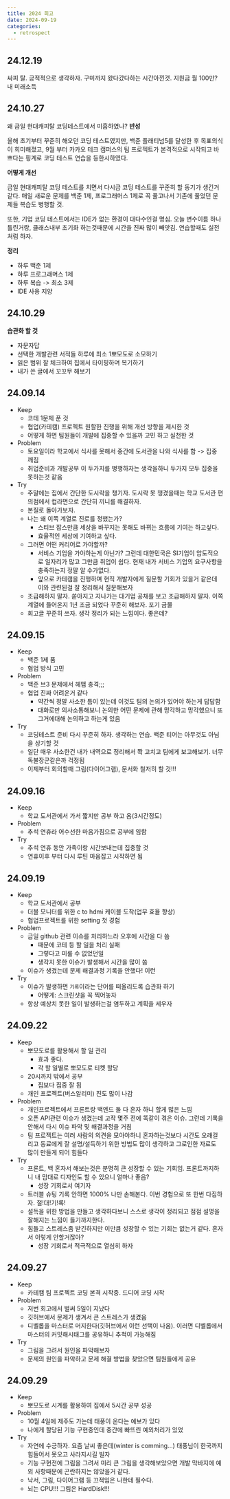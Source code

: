 ```yaml
---
title: 2024 회고
date: 2024-09-19
categories:
  - retrospect
---
```


## 24.12.19
싸피 탈. 긍적적으로 생각하자. 구미까지 왔다갔다하는 시간아낀것. 지원금 월 100만? 내 미래소득

## 24.10.27
왜 금일 현대캐피탈 코딩테스트에서 미흡하였나?
**반성**

올해 초기부터 꾸준히 해오던 코딩 테스트였지만, 백준 플래티넘5를 달성한 후 목표의식이 희미해졌고, 9월 부터 카카오 테크 캠퍼스의 팀 프로젝트가 본격적으로 시작되고 바쁘다는 핑계로 코딩 테스트 연습을 등한시하였다.

**어떻게 개선**

금일 현대캐피탈 코딩 테스트를 치면서 다시금 코딩 테스트를 꾸준히 할 동기가 생긴거 같다. 매일 새로운 문제를 백준 1제, 프로그래머스 1제로 꼭 풀고나서 기존에 풀었던 문제들 복습도 병행할 것.

또한, 기업 코딩 테스트에서는 IDE가 없는 환경이  대다수인걸 명심. 오늘 변수이름 하나 틀린거랑, 클래스내부 초기화 하는것때문에 시간을 진짜 많이 빼앗김. 연습할때도 실전처럼 하자.

**정리**
- 하루 백준 1제
- 하루 프로그래머스 1제
- 하루 복습 -> 최소 3제
- IDE 사용 지양
## 24.10.29
**습관화 할 것**
- 자문자답
- 선택한 개발관련 서적들 하루에 최소 1뽀모도로 소모하기
- 읽은 범위 잘 체크하여 집에서 타이핑하며 복기하기
- 내가 쓴 글에서 꼬꼬무 해보기

## 24.09.14
 - Keep
	 - 코테 1문제 푼 것
	 - 협업(카테캠) 프로젝트 원할한 진행을 위해 개선 방향을 제시한 것
	 - 어떻게 하면 팀원들이 개발에 집중할 수 있을까 고민 하고 실천한 것
- Problem
	- 토요일이라 학교에서 식사를 못해서 중간에 도서관을 나와 식사를 함 -> 집중 깨짐
	- 취업준비과 개발공부 이 두가지를 병행하자는 생각을하니 두가지 모두 집중을 못하는것 같음
- Try
	- 주말에는 집에서 간단한 도시락을 챙기자. 도시락 못 챙겼을때는 학교 도서관 편의점에서 컵라면으로 간단히 끼니를 해결하자.
	- 본질로 돌아가보자. 
	- 나는 왜 이쪽 계열로 진로를 정했는가?
		- 스티브 잡스만큼 세상을 바꾸지는 못해도 바뀌는 흐름에 기여는 하고싶다.
		- 효율적인 세상에 기여하고 싶다.
	- 그러면 어떤 커리어로 가야할까?
		- 서비스 기업을 가야하는게 아닌가? 그런데 대한민국은 SI기업이 압도적으로 일자리가 많고 그만큼 취업이 쉽다. 현재 내가 서비스 기업의 요구사항을 충족하는지 정말 알 수가없다.
		- 앞으로 카테캠을 진행하며 현직 개발자에게 질문할 기회가 있을거 같은데 이와 관련된걸 잘 정리해서 질문해보자
	- 조급해하지 말자. 쏟아지고 지나가는 대기업 공채를 보고 조급해하지 말자. 이쪽 계열에 들어온지 1년 조금 되었다 꾸준히 해보자. 포기 금물
	- 회고글 꾸준히 쓰자. 생각 정리가 되는 느낌이다. 좋은데?
## 24.09.15
- Keep
	- 백준 1제 품
	- 협업 방식 고민
- Problem
	- 백준 브3 문제에서 헤맴 충격;;;
	- 협업 진짜 어려운거 같다
		- 약간씩 정말 사소한 틈이 있는데 이것도 팀의 논의가 있어야 하는게 답답함
		- 대화로만 의사소통해보니 논의한 어떤 문제에 관해 망각하고 망각했으니 또 그거에대해 논의하고 하는게 있음
- Try
	- 코딩테스트 준비 다시 꾸준히 하자. 생각하는 연습. 백준 티어는 아무것도 아님을 상기할 것
	- 일단 매우 사소한건 내가 내역으로 정리해서 쫙 고치고 팀에게 보고해보기. 너무 독불장군같은까 걱정됨
	- 이제부터 회의할때 그림(다이어그램), 문서화 철저히 할 것!!!
## 24.09.16
- Keep
	- 학교 도서관에서 가서 짧지만 공부 하고 옴(3시간정도)
- Problem
	- 추석 연휴라 어수선한 마음가짐으로 공부에 임함
- Try
	- 추석 연휴 동안 가족이랑 시간보내는데 집중할 것
	- 연휴이후 부터 다시 루틴 마음잡고 시작하면 됨
## 24.09.19
- Keep
	- 학교 도서관에서 공부
	- 더블 모니터를 위한 c to hdmi 케이블 도착(업무 효율 향상)
	- 협업프로젝트를 위한 setting 첫 경험
- Problem
	- 금일 github 관련 이슈를 처리하느라 오후에 시간을 다 씀
		- 때문에 코테 등 할 일을 처리 실패
		- 그렇다고 미룰 수 없었던일
		- 생각지 못한 이슈가 발생해서 시간을 많이 씀
	- 이슈가 생겼는데 문제 해결과정 기록을 안했다! 이런
- Try
	- 이슈가 발생하면 `기록`이라는 단어를 떠올리도록 습관화 하기
		- 어떻게: 스크린샷을 꼭 찍어놓자
	- 항상 예상치 못한 일이 발생하는걸 염두하고 계획을 세우자
## 24.09.22
- Keep
	- 뽀모도로를 활용해서 할 일 관리
		- 효과 좋다.
		- 각 할 일별로 뽀모도로 티켓 할당
	- 20시까지 밖에서 공부
		- 집보다 집중 잘 됨
	- 개인 프로젝트(버스알리미) 진도 많이 나감
- Problem
	- 개인프로젝트에서 프론트랑 백엔드 둘 다 혼자 하니 할게 많은 느낌
	- 오픈 API관련 이슈가 생겼는데 고작 몇주 전에 똑같이 겪은 이슈. 그런데 기록을 안해서 다시 이슈 파악 및 해결과정을 거침
	- 팀 프로젝트는 여러 사람의 의견을 모아야하니 혼자하는것보다 시간도 오래걸리고 동료에게 잘 설명/설득하기 위한 방법도 많이 생각하고 그로인한 자료도 많이 만들게 되어 힘들다
- Try
	- 프론트, 백 혼자서 해보는것은 분명히 큰 성장할 수 있는 기회임. 프론트까지하니 내 맘대로 디자인도 할 수 있으니 얼마나 좋음?
		- 성장 기회로서 여기자
	- 트러블 슈팅 기록 안하면 1000% 나만 손해본다. 이번 경험으로 또 한번 다짐하자. 절!대!기!록!
	- 설득을 위한 방법을 만들고 생각하다보니 스스로 생각이 정리되고 점점 설명을 잘해지는 느낌이 들기까지한다.
	- 힘들고 스트레스좀 받긴하지만 이만큼 성장할 수 있는 기회는 없는거 같다. 혼자서 이렇게 안할거잖아? 
		- 성장 기회로서 적극적으로 열심히 하자
## 24.09.27
- Keep
	- 카테캠 팀 프로젝트 코딩 본격 시작중. 드디어 코딩 시작
- Problem
	- 저번 회고에서 벌써 5일이 지났다
	- 깃허브에서 문제가 생겨서 큰 스트레스가 생겼음
	- 디벨롭을 마스터로 머지한다(깃허브에서 이런 선택이 나옴). 이러면 디벨롭에서 마스터의 커밋해시태그를 공유하니 추척이 가능해짐
- Try
	- 그림을 그려서 원인을 파악해보자
	- 문제의 원인을 파악하고 문제 해결 방법을 찾았으면 팀원들에게 공유

## 24.09.29
- Keep
	- 뽀모도로 시계를 활용하여 집에서 5시간 공부 성공
- Problem
	- 10월 4일에 제주도 가는데 태풍이 온다는 예보가 있다
	- 나에게 할당된 기능 구현중인데 중간에 빠뜨린 예외처리가 있었
- Try
	- 자연에 수긍하자. 요즘 날씨 좋은데(winter is comming...) 태풍님이 한국까지 힘들어서 못오고 사라지시길 빌자
	- 기능 구현전에 그림을 그려서 미리 큰 그림을 생각해보았으면 개발 막바지에 예외 사항때문에 곤란하지는 않았을거 같다.
	- 낙서, 그림, 다이어그램 등 끄적임은 나한테 필수다. 
	- 뇌는 CPU!!! 그림은 HardDisk!!!